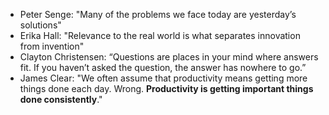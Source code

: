 - Peter Senge: "Many of the problems we face today are yesterday’s solutions"
- Erika Hall: "Relevance to the real world is what separates innovation from invention"
- Clayton Christensen: “Questions are places in your mind where answers fit. If you haven’t asked the question, the answer has nowhere to go.”
- James Clear: "We often assume that productivity means getting more things done each day. Wrong. **Productivity is getting important things done consistently**."